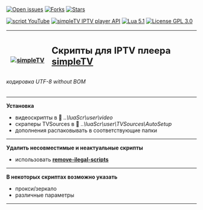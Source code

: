 [![Open issues][badge-issues]][Issues]
[![Forks][badge-forks]][Forks]
[![Stars][badge-stars]][Stars]

[![script YouTube][badge-youtube]][YouTube]
[![simpleTV IPTV player API][badge-simpletvapi]][simpleTV API]
[![Lua 5.1][badge-lua]][Lua]
[![License GPL 3.0][badge-license]][License]

<div class="table sectionedit1">
<table class="inline" style="height: 107px;" width="586">
<tbody>
<tr class="row0">
<th class="col0" style="width: 96.0167px;"><a href="http://iptv.gen12.net/"><img class="media" src="http://iptv.gen12.net/dokuwiki/lib/exe/fetch.php?cache=&amp;media=mantis:simpletv:cb0ur-wpg7e.png" alt="simpleTV" /></a></th>
<th class="col1 rightalign" style="width: 473.983px;" colspan="3">
<h2 style="text-align: left;"><strong class="">Скрипты для IPTV плеера <a class="urlextern" title="http://iptv.gen12.net" href="http://iptv.gen12.net" target="_tab" rel="nofollow noopener">simpleTV</a></strong></h2><p>0.5.0 b12.7.5 (x32/x64 vlc 3.0.11)</p>
</th>
</tr>
</tbody>
</table>
</div>

###### кодировка UTF-8 without BOM
---------------------------------------------
**Установка**
 - видеоскрипты в :file_folder:  _..\luaScr\user\video_
 - скраперы TVSources в :file_folder: _..\luaScr\user\TVSources\AutoSetup_
 - дополнения распаковывать в соответствующие папки
---------------------------------------------
**Удалить несовместимые и неактуальные скрипты**
- использовать [**remove-ilegal-scripts**](https://github.com/Nexterr/simpleTV/tree/master/addons/remove-ilegal-scripts)
---------------------------------------------
**В некоторых скриптах возможно указать**
 - прокси/зеркало
 - различные параметры
---------------------------------------------

[Issues]: https://github.com/Nexterr/simpleTV/issues "Issues"
[Forks]: https://github.com/Nexterr/simpleTV/issues "Forks"
[Stars]: https://github.com/Nexterr/simpleTV/stargazers "Stars"
[YouTube]: https://github.com/Nexterr/simpleTV.youtube "script YouTube"
[simpleTV API]: http://iptv.gen12.net/dokuwiki/doku.php?id=mantis:simpletv:api "simpleTV IPTV player API"
[Lua]: https://www.lua.org/manual/5.1 "Lua 5.1"
[License]: https://opensource.org/licenses/GPL-3.0 "License GPL 3.0"

[badge-issues]: https://img.shields.io/github/issues/Nexterr/simpleTV.svg?style=flat-square "Open issues"
[badge-forks]: https://img.shields.io/github/forks/Nexterr/simpleTV.svg?style=flat-square "Forks"
[badge-stars]: https://img.shields.io/github/stars/Nexterr/simpleTV.svg?style=flat-square "Stars"
[badge-youtube]: https://img.shields.io/badge/script-YouTube-red?style=flat-square "YouTube"
[badge-simpletvapi]: https://img.shields.io/badge/simpleTV%20IPTV%20player-API-blue?style=flat-square "simpleTV API"
[badge-lua]: https://img.shields.io/badge/Lua-5.1-blue?style=flat-square "lua"
[badge-license]: https://img.shields.io/badge/License-GPL%203.0-maroon?style=flat-square "License"
